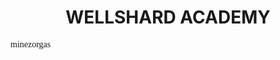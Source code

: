 <p style="font-family: Luminari"><h1 align=center> <b>WELLSHARD ACADEMY</b> </h1></p>

<p style="font-family: Baskerville"> minezorgas </p>
